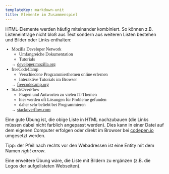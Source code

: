 ```yaml
---
templateKey: markdown-unit
title: Elemente im Zusammenspiel
---
```


HTML-Elemente werden häufig miteinander kombiniert. So können z.B.
Listeneinträge nicht bloß aus Text sondern aus weiteren Listen
bestehen und Bilder oder Links enthalten:

<ul style="font-family: serif; padding: 0px 20px">
  <li>
    Mozilla Developer Network
    <ul>
       <li>Umfangreiche Dokumentation</li>
       <li>Tutorials</li>       
    </ul>
    &rarr; <a href="https://developer.mozilla.org">developer.mozilla.org</a>
  </li>
  <li>
    freeCodeCamp
    <ul>
       <li>Verschiedene Programmierthemen online erlernen</li>
       <li>Interaktive Tutorials im Browser</li>       
    </ul>
    &rarr; <a href="https://freecodecamp.org">freecodecamp.org</a>
  </li>
  <li>
    StackOverFlow
    <ul>
       <li>Fragen und Antworten zu vielen IT-Themen</li>
       <li>hier werden oft Lösungen für Probleme gefunden</li>
       <li>daher sehr beliebt bei Programmieren</li>       
    </ul>
    &rarr; <a href="https://stackoverflow.com">stackoverflow.com</a>
  </li>
</ul>

Eine gute Übung ist, die obige Liste in HTML nachzubauen
(die Links müssen dabei nicht farblich angepasst werden).
Dies kann in einer Datei auf dem eigenen Computer erfolgen
oder direkt im Browser bei [codepen.io](https://codepen.io)
umgesetzt werden.

Tipp: der Pfeil nach rechts vor den Webadressen ist eine Entity
mit dem Namen _right arrow_.

Eine erweitere Übung wäre, die Liste mit Bildern
zu ergänzen (z.B. die Logos der aufgelisteten Webseiten).
